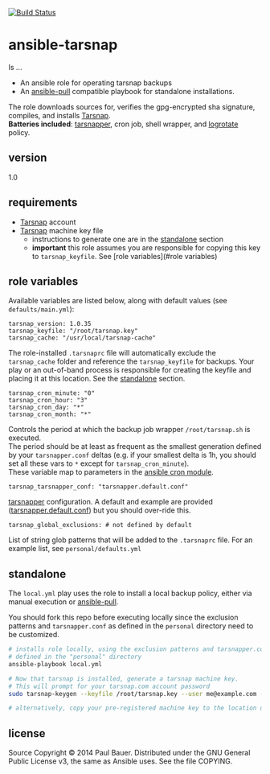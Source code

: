 [![Build Status](https://travis-ci.org/pmbauer/ansible-tarsnap.svg?branch=master)](https://travis-ci.org/pmbauer/ansible-tarsnap)

# ansible-tarsnap

Is ...

  - An ansible role for operating tarsnap backups
  - An [ansible-pull] compatible playbook for standalone installations.

The role downloads sources for, verifies the gpg-encrypted sha signature, compiles, and installs [Tarsnap].  
**Batteries included**: [tarsnapper], cron job, shell wrapper, and [logrotate] policy.

## version

1.0

## requirements
- [Tarsnap] account
- [Tarsnap] machine key file
    - instructions to generate one are in the [standalone](#standalone) section
    - **important** this role assumes you are responsible for copying this key to `tarsnap_keyfile`.  See [role variables](#role variables) 

## role variables

Available variables are listed below, along with default values (see `defaults/main.yml`):

    tarsnap_version: 1.0.35
    tarsnap_keyfile: "/root/tarsnap.key"
    tarsnap_cache: "/usr/local/tarsnap-cache"

The role-installed `.tarsnaprc` file will automatically exclude the `tarsnap_cache` folder and reference the `tarsnap_keyfile` for backups.  Your play or an out-of-band process is responsible for creating the keyfile and placing it at this location.  See the [standalone](#standalone) section.

    tarsnap_cron_minute: "0"
    tarsnap_cron_hour: "3"
    tarsnap_cron_day: "*"
    tarsnap_cron_month: "*"

Controls the period at which the backup job wrapper `/root/tarsnap.sh` is executed.  
The period should be at least as frequent as the smallest generation defined by your `tarsnapper.conf` deltas (e.g. if your smallest delta is 1h, you should set all these vars to `*` except for `tarsnap_cron_minute`).  
These variable map to parameters in the [ansible cron module].

    tarsnap_tarsnapper_conf: "tarsnapper.default.conf"

[tarsnapper] configuration. A default and example are provided ([tarsnapper.default.conf]) but you should over-ride this.

    tarsnap_global_exclusions: # not defined by default

List of string glob patterns that will be added to the `.tarsnaprc` file.  For an example list, see `personal/defaults.yml`

## standalone

The `local.yml` play uses the role to install a local backup policy, either via manual execution or [ansible-pull].

You should fork this repo before executing locally since the exclusion patterns and `tarsnapper.conf` as defined in the `personal` directory need to be customized.

```bash
# installs role locally, using the exclusion patterns and tarsnapper.conf
# defined in the "personal" directory
ansible-playbook local.yml

# Now that tarsnap is installed, generate a tarsnap machine key.
# This will prompt for your tarsnap.com account password
sudo tarsnap-keygen --keyfile /root/tarsnap.key --user me@example.com --machine `hostname`

# alternatively, copy your pre-registered machine key to the location defined in the tarsnap_keyfile var
```

## license
Source Copyright © 2014 Paul Bauer. Distributed under the GNU General Public License v3, the same as Ansible uses. See the file COPYING.

[Ansible]:http://www.ansible.com/home
[ansible-pull]:http://linux.die.net/man/1/ansible-pull
[ansible cron module]:http://docs.ansible.com/cron_module.html
[logrotate]:http://linuxcommand.org/man_pages/logrotate8.html
[Tarsnap]:https://www.tarsnap.com/
[sovereign]:https://github.com/al3x/sovereign
[tarsnapper]:https://github.com/miracle2k/tarsnapper
[tarsnapper.default.conf]:https://github.com/pmbauer/ansible-tarsnap/tree/master/files/tarsnapper.default.conf
